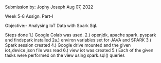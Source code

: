 
Submission by: Jophy Joseph        Aug 07, 2022

Week 5-8 Assign. Part-I  

Objective:- Analysing IoT Data with Spark Sql. 

Steps done
1.) Google Colab was used. 
2.) openjdk, apache spark, pyspark and findspark installed
2a.) environ variables set for JAVA and SPARK
3.) Spark session created
4.) Google drive mounted and the given iot_device.json file was read 
6.) view iot was created
5.) Each of the given tasks were performed on the view using spark.sql() queries
